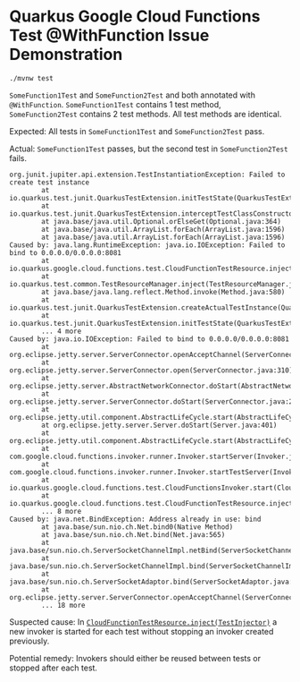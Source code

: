# Quarkus Google Cloud Functions Test @WithFunction Issue Demonstration

```shell script
./mvnw test
```

`SomeFunction1Test` and `SomeFunction2Test` and both annotated with `@WithFunction`.
`SomeFunction1Test` contains 1 test method, `SomeFunction2Test` contains 2 test methods.
All test methods are identical.

Expected: All tests in `SomeFunction1Test` and `SomeFunction2Test` pass.

Actual: `SomeFunction1Test` passes, but the second test in `SomeFunction2Test` fails.

```
org.junit.jupiter.api.extension.TestInstantiationException: Failed to create test instance
        at io.quarkus.test.junit.QuarkusTestExtension.initTestState(QuarkusTestExtension.java:773)
        at io.quarkus.test.junit.QuarkusTestExtension.interceptTestClassConstructor(QuarkusTestExtension.java:739)
        at java.base/java.util.Optional.orElseGet(Optional.java:364)
        at java.base/java.util.ArrayList.forEach(ArrayList.java:1596)
        at java.base/java.util.ArrayList.forEach(ArrayList.java:1596)
Caused by: java.lang.RuntimeException: java.io.IOException: Failed to bind to 0.0.0.0/0.0.0.0:8081
        at io.quarkus.google.cloud.functions.test.CloudFunctionTestResource.inject(CloudFunctionTestResource.java:40)
        at io.quarkus.test.common.TestResourceManager.inject(TestResourceManager.java:201)
        at java.base/java.lang.reflect.Method.invoke(Method.java:580)
        at io.quarkus.test.junit.QuarkusTestExtension.createActualTestInstance(QuarkusTestExtension.java:784)
        at io.quarkus.test.junit.QuarkusTestExtension.initTestState(QuarkusTestExtension.java:767)
        ... 4 more
Caused by: java.io.IOException: Failed to bind to 0.0.0.0/0.0.0.0:8081
        at org.eclipse.jetty.server.ServerConnector.openAcceptChannel(ServerConnector.java:349)
        at org.eclipse.jetty.server.ServerConnector.open(ServerConnector.java:310)
        at org.eclipse.jetty.server.AbstractNetworkConnector.doStart(AbstractNetworkConnector.java:80)
        at org.eclipse.jetty.server.ServerConnector.doStart(ServerConnector.java:234)
        at org.eclipse.jetty.util.component.AbstractLifeCycle.start(AbstractLifeCycle.java:73)
        at org.eclipse.jetty.server.Server.doStart(Server.java:401)
        at org.eclipse.jetty.util.component.AbstractLifeCycle.start(AbstractLifeCycle.java:73)
        at com.google.cloud.functions.invoker.runner.Invoker.startServer(Invoker.java:324)
        at com.google.cloud.functions.invoker.runner.Invoker.startTestServer(Invoker.java:276)
        at io.quarkus.google.cloud.functions.test.CloudFunctionsInvoker.start(CloudFunctionsInvoker.java:26)
        at io.quarkus.google.cloud.functions.test.CloudFunctionTestResource.inject(CloudFunctionTestResource.java:38)
        ... 8 more
Caused by: java.net.BindException: Address already in use: bind
        at java.base/sun.nio.ch.Net.bind0(Native Method)
        at java.base/sun.nio.ch.Net.bind(Net.java:565)
        at java.base/sun.nio.ch.ServerSocketChannelImpl.netBind(ServerSocketChannelImpl.java:344)
        at java.base/sun.nio.ch.ServerSocketChannelImpl.bind(ServerSocketChannelImpl.java:301)
        at java.base/sun.nio.ch.ServerSocketAdaptor.bind(ServerSocketAdaptor.java:89)
        at org.eclipse.jetty.server.ServerConnector.openAcceptChannel(ServerConnector.java:344)
        ... 18 more
```

Suspected cause: In [`CloudFunctionTestResource.inject(TestInjector)`](https://github.com/quarkusio/quarkus/blob/8df922d7f8a07ef97a73ba066f2496486140eb67/test-framework/google-cloud-functions/src/main/java/io/quarkus/google/cloud/functions/test/CloudFunctionTestResource.java#L32)
a new invoker is started for each test without stopping an invoker created previously.

Potential remedy: Invokers should either be reused between tests or stopped after each test.
